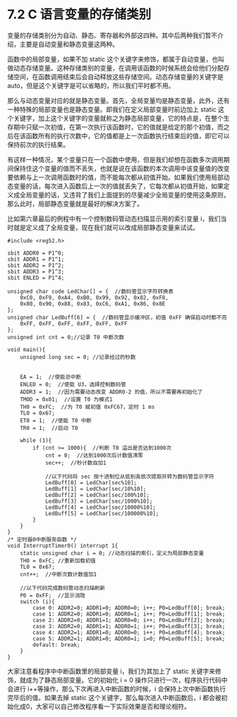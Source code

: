 # 7.2 C 语言变量的存储类别

变量的存储类别分为自动、静态、寄存器和外部这四种。其中后两种我们暂不介绍，主要是自动变量和静态变量这两种。

函数中的局部变量，如果不加 static 这个关键字来修饰，都属于自动变量，也叫做动态存储变量。这种存储类别的变量，在调用该函数的时候系统会给他们分配存储空间，在函数调用结束后会自动释放这些存储空间。动态存储变量的关键字是 auto，但是这个关键字是可以省略的，所以我们平时都不用。

那么与动态变量对应的就是静态变量。首先，全局变量均是静态变量，此外，还有一种特殊的局部变量也是静态变量。即我们在定义局部变量时前边加上 static 这个关键字，加上这个关键字的变量就称之为静态局部变量，它的特点是，在整个生存期中只赋一次初值，在第一次执行该函数时，它的值就是给定的那个初值，而之后在该函数所有的执行次数中，它的值都是上一次函数执行结束后的值，即它可以保持前次的执行结果。

有这样一种情况，某个变量只在一个函数中使用，但是我们却想在函数多次调用期间保持住这个变量的值而不丢失，也就是说在该函数的本次调用中该变量值的改变要依赖与上一次调用函数时的值，而不能每次都从初值开始。如果我们使用局部动态变量的话，每次进入函数后上一次的值就丢失了，它每次都从初值开始，如果定义成全局变量的话，又违背了我们上面提到的尽量减少全局变量的使用这条原则，那么此时，局部静态变量就是最好的解决方案了。

比如第六章最后的例程中有一个控制数码管动态扫描显示用的索引变量 i，我们当时就是定义成了全局变量，现在我们就可以改成局部静态变量来试试。

```
#include <reg52.h>

sbit ADDR0 = P1^0;
sbit ADDR1 = P1^1;
sbit ADDR2 = P1^2;
sbit ADDR3 = P1^3;
sbit ENLED = P1^4;

unsigned char code LedChar[] = {  //数码管显示字符转换表
    0xC0, 0xF9, 0xA4, 0xB0, 0x99, 0x92, 0x82, 0xF8,
    0x80, 0x90, 0x88, 0x83, 0xC6, 0xA1, 0x86, 0x8E
};
unsigned char LedBuff[6] = {  //数码管显示缓冲区，初值 0xFF 确保启动时都不亮
    0xFF, 0xFF, 0xFF, 0xFF, 0xFF, 0xFF
};
unsigned int cnt = 0;//记录 T0 中断次数

void main(){
    unsigned long sec = 0; //记录经过的秒数
   
   
    EA = 1;  //使能总中断
    ENLED = 0;  //使能 U3，选择控制数码管
    ADDR3 = 1;  //因为需要动态改变 ADDR0-2 的值，所以不需要再初始化了
    TMOD = 0x01;  //设置 T0 为模式1
    TH0 = 0xFC;  //为 T0 赋初值 0xFC67，定时 1 ms
    TL0 = 0x67;
    ET0 = 1;  //使能 T0 中断
    TR0 = 1;  //启动 T0

    while (1){
        if (cnt >= 1000){  //判断 T0 溢出是否达到1000次
            cnt = 0;  //达到1000次后计数值清零
            sec++;  //秒计数自加1
           
            //以下代码将 sec 按十进制位从低到高依次提取并转为数码管显示字符
            LedBuff[0] = LedChar[sec%10];
            LedBuff[1] = LedChar[sec/10%10];
            LedBuff[2] = LedChar[sec/100%10];
            LedBuff[3] = LedChar[sec/1000%10];
            LedBuff[4] = LedChar[sec/10000%10];
            LedBuff[5] = LedChar[sec/100000%10];
        }
    }
}
/* 定时器0中断服务函数 */
void InterruptTimer0() interrupt 1{
    static unsigned char i = 0; //动态扫描的索引，定义为局部静态变量
    TH0 = 0xFC; //重新加载初值
    TL0 = 0x67;
    cnt++;  //中断次数计数值加1
   
    //以下代码完成数码管动态扫描刷新
    P0 = 0xFF;  //显示消隐
    switch (i){
        case 0: ADDR2=0; ADDR1=0; ADDR0=0; i++; P0=LedBuff[0]; break;
        case 1: ADDR2=0; ADDR1=0; ADDR0=1; i++; P0=LedBuff[1]; break;
        case 2: ADDR2=0; ADDR1=1; ADDR0=0; i++; P0=LedBuff[2]; break;
        case 3: ADDR2=0; ADDR1=1; ADDR0=1; i++; P0=LedBuff[3]; break;
        case 4: ADDR2=1; ADDR1=0; ADDR0=0; i++; P0=LedBuff[4]; break;
        case 5: ADDR2=1; ADDR1=0; ADDR0=1; i=0; P0=LedBuff[5]; break;
        default: break;
    }
}
```

大家注意看程序中中断函数里的局部变量 i，我们为其加上了 static 关键字来修饰，就成为了静态局部变量。它的初始化 i = 0 操作只进行一次，程序执行代码中会进行 i++等操作，那么下次再进入中断函数的时候，i 会保持上次中断函数执行完毕后的值。如果去掉 static 这个关键字，那么每次进入中断函数后，i 都会被初始化成0，大家可以自己修改程序看一下实际效果是否和理论相符。
